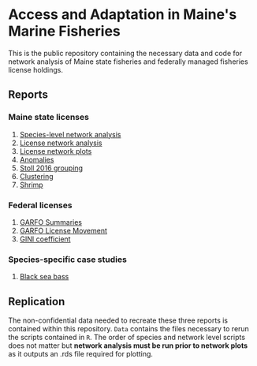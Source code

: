 # Access and Adaptation in Maine's Marine Fisheries

This is the public repository containing the necessary data and code for network analysis of Maine state fisheries and federally managed fisheries license holdings.

## Reports
### Maine state licenses
1.  [Species-level network analysis](https://carlylovas.github.io/mesg-permits/R/maine/species_networks.html)
2.  [License network analysis](https://carlylovas.github.io/mesg-permits/R/maine/license_networks.html)
3.  [License network plots](https://carlylovas.github.io/mesg-permits/R/maine/license_network_plots.html)
4.  [Anomalies](https://carlylovas.github.io/mesg-permits/R/maine/anomalies.html)
5.  [Stoll 2016 grouping](https://carlylovas.github.io/mesg-permits/R/maine/license_divisions.html)
6.  [Clustering](https://carlylovas.github.io/mesg-permits/R/maine/clustering.html)
7.  [Shrimp](https://carlylovas.github.io/mesg-permits/R/maine/shrimp_split.html) 

### Federal licenses
1.  [GARFO Summaries](https://carlylovas.github.io/mesg-permits/R/garfo/garfo_sum_stats.html)
2.  [GARFO License Movement](https://carlylovas.github.io/mesg-permits/R/garfo/license_movement.html)
3.  [GINI coefficient](https://carlylovas.github.io/mesg-permits/R/garfo/gini.html)

### Species-specific case studies
1.  [Black sea bass](https://carlylovas.github.io/mesg-permits/R/blackseabass.html)

## Replication

The non-confidential data needed to recreate these three reports is contained within this repository. `Data` contains the files necessary to rerun the scripts contained in `R`. The order of species and network level scripts does not matter but **network analysis must be run prior to network plots** as it outputs an .rds file required for plotting.
